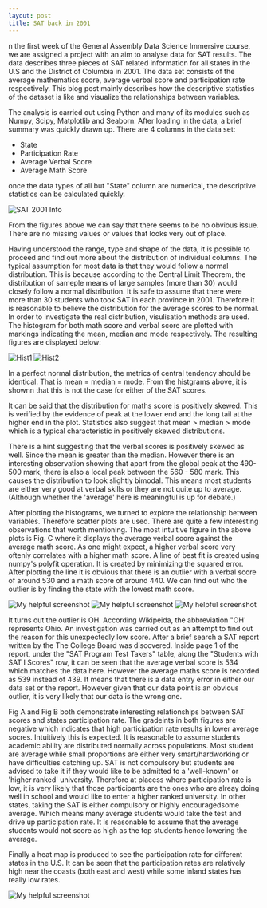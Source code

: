 ```yaml
---
layout: post
title: SAT back in 2001
---
```


n the first week of the General Assembly Data Science Immersive course, we are assigned a project with an aim to analyse data for SAT results. The data describes three pieces of SAT related information for all states in the U.S and the District of Columbia in 2001. The data set consists of the average mathematics score, average verbal score and participation rate respectively. This blog post mainly describes how the descriptive statistics of the dataset is like and visualize the relationships between variables.

The analysis is carried out using Python and many of its modules such as Numpy, Scipy, Matplotlib and Seaborn. After loading in the data, a brief summary was quickly drawn up. There are 4 columns in the data set:

- State
- Participation Rate
- Average Verbal Score
- Average Math Score

once the data types of all but "State" column are numerical, the descriptive statistics can be calculated quickly.

![SAT 2001 Info](http://res.cloudinary.com/dexpzle9i/image/upload/v1476624145/Screen_Shot_2016-10-16_at_14.21.06_g5y4f1.png)

From the figures above we can say that there seems to be no obvious issue. There are no missing values or values that looks very out of place.

Having understood the range, type and shape of the data, it is possible to proceed and find out more about the distribution of individual columns. The typical assumption for most data is that they would follow a normal distribution. This is because according to the Central Limit Theorem, the distribution of sameple means of large samples (more than 30) would closely follow a normal distribution. It is safe to assume that there were more than 30 students who took SAT in each province in 2001. Therefore it is reasonable to believe the distribution for the average scores to be normal. In order to investigate the real distribution, visulisation methods are used. The histogram for both math score and verbal score are plotted with markings indicating the mean, median and mode respectively. The resulting figures are displayed below:

![Hist1](http://res.cloudinary.com/dexpzle9i/image/upload/v1476625872/Screen_Shot_2016-10-16_at_14.49.58_dksuaf.png)
![Hist2](http://res.cloudinary.com/dexpzle9i/image/upload/v1476625877/Screen_Shot_2016-10-16_at_14.50.24_ht6rrv.png)

In a perfect normal distribution, the metrics of central tendency should be identical. That is mean = median = mode. From the histgrams above, it is shownn that this is not the case for either of the SAT scores.

It can be said that the distribution for maths score is positively skewed. This is verified by the evidence of peak at the lower end and the long tail at the higher end in the plot. Statistics also suggest that mean > median > mode which is a typical characteristic in positively skewed distributions.

There is a hint suggesting that the verbal scores is positively skewed as well. Since the mean is greater than the median. However there is an interesting observation showing that apart from the global peak at the 490-500 mark, there is also a local peak between the 560 - 580 mark. This causes the distribution to look slightly bimodal. This means most students are either very good at verbal skills or they are not quite up to average. (Although whether the 'average' here is meaningful is up for debate.)

After plotting the histograms, we turned to explore the relationship between variables. Therefore scatter plots are used. There are quite a few interesting observations that worth mentioning. The most intuitive figure in the above plots is Fig. C where it displays the average verbal score against the average math score. As one might expect, a higher verbal score very oftenly correlates with a higher math score. A line of best fit is created using numpy's polyfit operation. It is created by minimizing the squared error. After plotting the line it is obvious that there is an outlier with a verbal score of around 530 and a math score of around 440. We can find out who the outlier is by finding the state with the lowest math score.

![My helpful screenshot](http://res.cloudinary.com/dexpzle9i/image/upload/v1476626800/Screen_Shot_2016-10-16_at_15.04.50_rb3c4i.png)
![My helpful screenshot](http://res.cloudinary.com/dexpzle9i/image/upload/v1476626804/Screen_Shot_2016-10-16_at_15.05.17_u3qgaq.png)
![My helpful screenshot](http://res.cloudinary.com/dexpzle9i/image/upload/v1476626812/Screen_Shot_2016-10-16_at_15.06.01_lpmvgm.png)

It turns out the outlier is OH. According Wikipeida, the abbreviation "OH' represents Ohio. An investigation was carried out as an attempt to find out the reason for this unexpectedly low score. After a brief search a SAT report written by the The College Board was discovered. Inside page 1 of the report, under the "SAT Program Test Takers" table, along the "Students with SAT I Scores" row, it can be seen that the average verbal score is 534 which matches the data here. However the average maths score is recorded as 539 instead of 439. It means that there is a data entry error in either our data set or the report. However given that our data point is an obvious outlier, it is very likely that our data is the wrong one.

Fig A and Fig B both demonstrate interesting relationships between SAT scores and states participation rate. The gradeints in both figures are negative which indicates that high participation rate results in lower average socres. Intuitively this is expected. It is reasonable to assume students academic ability are distributed normally across populations. Most student are average while small proportions are either very smart/hardworking or have difficulties catching up. SAT is not compulsory but students are advised to take it if they would like to be admitted to a 'well-known' or 'higher ranked' university. Therefore at placess where participation rate is low, it is very likely that those participants are the ones who are alreay doing well in school and would like to enter a higher ranked university. In other states, taking the SAT is either compulsory or highly encouragedsome average. Which means many average students would take the test and drive up participation rate. It is reasonable to assume that the average students would not score as high as the top students hence lowering the average.

Finally a heat map is produced to see the participation rate for different states in the U.S. It can be seen that the participation rates are relatively high near the coasts (both east and west) while some inland states has really low rates.

![My helpful screenshot](http://res.cloudinary.com/dexpzle9i/image/upload/v1476574817/Rate_faror5.jpg)

